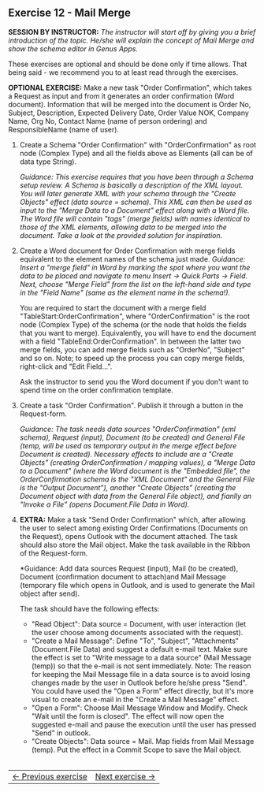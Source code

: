 ## Exercise 12 - Mail Merge
**SESSION BY INSTRUCTOR:** *The instructor will start off by giving you a brief introduction of the topic. He/she will explain the concept of Mail Merge and show the schema editor in Genus Apps.*

These exercises are optional and should be done only if time allows. That being said - we recommend you to at least read through the exercises.

**OPTIONAL EXERCISE:** Make a new task "Order Confirmation", which takes a Request as input and from it generates an order confirmation (Word document). Information that will be merged into the document is Order No, Subject, Description, Expected Delivery Date, Order Value NOK, Company Name, Org No, Contact Name (name of person ordering) and ResponsibleName (name of user).

1. Create a Schema "Order Confirmation" with "OrderConfirmation" as root node (Complex Type) and all the fields above as Elements (all can be of data type String).

   *Guidance: This exercise requires that you have been through a Schema setup review. A Schema is basically a description of the XML layout. You will later generate XML with your schema through the "Create Objects" effect (data source = schema). This XML can then be used as input to the "Merge Data to a Document" effect along with a Word file. The Word file will contain "tags" (merge fields) with names identical to those of the XML elements, allowing data to be merged into the document. Take a look at the provided solution for inspiration.*
   
2. Create a Word document for Order Confirmation with merge fields equivalent to the element names of the schema just made.
   *Guidance: Insert a "merge field" in Word by marking the spot where you want the data to be placed and navigate to menu Insert -> Quick Parts -> Field. Next, choose "Merge Field" from the list on the left-hand side and type in the "Field Name" (same as the element name in the schema!).*

   You are required to start the document with a merge field "TableStart:OrderConfirmation", where "OrderConfirmation" is the root node (Complex Type) of the schema (or the node that holds the fields that you want to merge). Equivalently, you will have to end the document with a field "TableEnd:OrderConfirmation". In between the latter two merge fields, you can add merge fields such as "OrderNo", "Subject" and so on. Note; to speed up the process you can copy merge fields, right-click and "Edit Field...".

   Ask the instructor to send you the Word document if you don't want to spend time on the order confirmation template.
   
3. Create a task "Order Confirmation". Publish it through a button in the Request-form.

   *Guidance: The task needs data sources "OrderConfirmation" (xml schema), Request (input), Document (to be created) and General File (temp, will be used as temporary output in the merge effect before Document is created). Necessary effects to include are a "Create Objects" (creating OrderConfirmation / mapping values), a "Merge Data to a Document" (where the Word document is the "Embedded file", the OrderConfirmation schema is the "XML Document" and the General File is the "Output Document"), another "Create Objects" (creating the Document object with data from the General File object), and fianlly an "Invoke a File" (opens Document.File Data in Word).*

4. **EXTRA:** Make a task "Send Order Confirmation" which, after allowing the user to select among existing Order Confirmations (Documents on the Request), opens Outlook with the document attached. The task should also store the Mail object. Make the task available in the Ribbon of the Request-form.
  
   *Guidance: Add data sources Request (input), Mail (to be created), Document (confirmation document to attach)and Mail Message (temporary file which opens in Outlook, and is used to generate the Mail object after send).

   The task should have the following effects:
   * "Read Object": Data source = Document, with user interaction (let the user choose among documents associated with the request).
   * "Create a Mail Message": Define "To", "Subject", "Attachments" (Document.File Data) and suggest a default e-mail text. Make sure the effect is set to "Write message to a data source" (Mail Message (temp)) so that the e-mail is not sent immediately. Note: The reason for keeping the Mail Message file in a data source is to avoid losing changes made by the user in Outlook before he/she press "Send". You could have used the "Open a Form" effect directly, but it's more visual to create an e-mail in the "Create a Mail Message" effect.
   * "Open a Form": Choose Mail Message Window and Modify. Check "Wait until the form is closed". The effect will now open the suggested e-mail and pause the execution until the user has pressed "Send" in outlook. 
   * "Create Objects": Data source = Mail. Map fields from Mail Message (temp). Put the effect in a Commit Scope to save the Mail object.

   
   </br>
<table>
   <tr><td><a href="exercise-11.md"><- Previous exercise</a></td><td align="right"><a href="exercise-13.md">Next exercise -></a></td></tr>
</table>